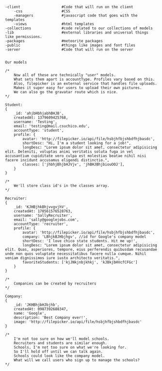 	-client                   #Code that will run on the client
		-css                  #CSS
		-managers             #javascript code that goes with the templates
		-views                #html templates
	-collections              #code related to our collections of models
	-lib                      #external libraries and universal things like permissions.
	-packages                 #meteorite packages
	-public                   #things like images and font files
	-server                   #Code that will run on the server


	Our models

	/*
		Now all of these are technically "user" models.
		What sets them apart is accountType. Profiles vary based on this.
		Also, filepicker is an external service that handles file uploads.
		Makes it super easy for users to upload their own pictures.
		We can also go the gravatar route which is nice.
	*/

	Student:
	{
		_id: 'ahjbHbhjabhBHJB',
		createdAt: 1379609425768,
		username: 'Testing',
		email: 'testing@mail.csuchico.edu',
		accountType: 'student', 
		profile: {
			avatar: 'http://filepicker.io/api/file/hsbjhfbjshbdfhjbasdc',
			shortDesc: "Hi, I'm a student looking for a job!",
			longDesc: "Lorem ipsum dolor sit amet, consectetur adipisicing elit. Deleniti, voluptas animi veritatis soluta fuga in vel accusantium cupiditate vero culpa est molestias beatae nihil nisi facere incidunt accusamus eligendi distinctio.",
			classes: ['jhbhjBhjbHJVjv', 'jhBHJBhjbiouOOJ'],
		}		
	}

	/* 
		We'll store class id's in the classes array.
	*/
	
	Recruiter: 
	{
		_id: 'KJHBjhkBhjvvgvjhV',
		createdAt: 178561576528763,
		username: 'SallyRecruiter',
		email: 'sally@googlejobs.com',
		accountType: 'recruiter',
		profile: {
			avatar: 'http://filepicker.io/api/file/hsbjhfbjshbdfhjbasdc',
			company: 'LBhjkBJHbjhgv', //id for Google's company model
			shortDesc: 'I love chico state students. Hit me up!',
			longDesc: "Lorem ipsum dolor sit amet, consectetur adipisicing elit. Quas, asperiores, tempore, eius perferendis quibusdam recusandae unde non quos voluptate necessitatibus facere nulla cumque. Nihil veniam dignissimos iure iusto architecto veritatis.",
			favoriteStudents: ['kjJNkjnbjkhkj', 'kJBkjbHVcfCFGc']
		}
	}

	/*
		Companies can be created by recruiters
	*/
	
	Company: 
	{
		_id: 'JKHBhjbHJbjhb',
		createdAt: 0987392688347,
		name: 'Google',
		description: 'Best Company ever!',
		image: 'http://filepicker.io/api/file/hsbjhfbjshbdfhjbasdc'
	}

	/*
		I'm not too sure on how we'll model schools.
		Recruiters and students are similar enough. 
		Schools, I'm not too sure on what we're looking for.
		So I'll hold off until we can talk again.
		Schools could look like the company model.
		What will we call users who sign up to manage the schools?
	*/
